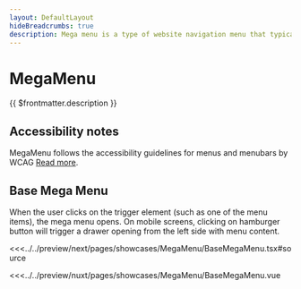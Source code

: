 ```yaml
---
layout: DefaultLayout
hideBreadcrumbs: true
description: Mega menu is a type of website navigation menu that typically displays a list of links and subcategories in a larger, more complex format than a traditional drop-down or fly-out menu. 
---
```

# MegaMenu

{{ $frontmatter.description }}

 ## Accessibility notes

MegaMenu follows the accessibility guidelines for menus and menubars by WCAG [Read more](https://www.w3.org/WAI/ARIA/apg/patterns/menubar/).

 ## Base Mega Menu

 When the user clicks on the trigger element (such as one of the menu items), the mega menu opens. On mobile screens, clicking on hamburger button will trigger a drawer opening from the left side with menu content.

<Showcase showcase-name="MegaMenu/BaseMegaMenu" style="min-height: 500px;">

<!-- react -->
<<<../../preview/next/pages/showcases/MegaMenu/BaseMegaMenu.tsx#source
<!-- end react -->
<!-- vue -->
<<<../../preview/nuxt/pages/showcases/MegaMenu/BaseMegaMenu.vue
<!-- end vue -->

</Showcase>

